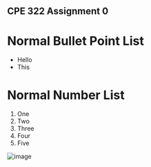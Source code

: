 ## CPE 322 Assignment 0

# Normal Bullet Point List
- Hello
-   This
# Normal Number List
1. One
2. Two
3. Three
4. Four
5. Five


![image](https://github.com/juchen3637/CPE-322/assets/103432641/db0b906b-79b0-46c3-a42c-266f4bde3e2f)

